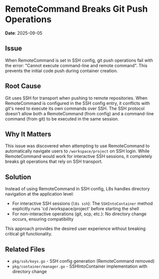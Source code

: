 # RemoteCommand Breaks Git Push Operations

**Date**: 2025-09-05

## Issue

When RemoteCommand is set in SSH config, git push operations fail with the error: "Cannot execute command-line and remote command". This prevents the initial code push during container creation.

## Root Cause

Git uses SSH for transport when pushing to remote repositories. When RemoteCommand is configured in the SSH config entry, it conflicts with git's need to execute its own commands over SSH. The SSH protocol doesn't allow both a RemoteCommand (from config) and a command-line command (from git) to be executed in the same session.

## Why It Matters

This issue was discovered when attempting to use RemoteCommand to automatically navigate users to `/workspace/project` on SSH login. While RemoteCommand would work for interactive SSH sessions, it completely breaks git operations that rely on SSH transport.

## Solution

Instead of using RemoteCommand in SSH config, L8s handles directory navigation at the application level:
- For interactive SSH sessions (`l8s ssh`): The `SSHIntoContainer` method explicitly runs 'cd /workspace/project' before starting the shell
- For non-interactive operations (git, scp, etc.): No directory change occurs, ensuring compatibility

This approach provides the desired user experience without breaking critical git functionality.

## Related Files
- `pkg/ssh/keys.go` - SSH config generation (RemoteCommand removed)
- `pkg/container/manager.go` - SSHIntoContainer implementation with directory change